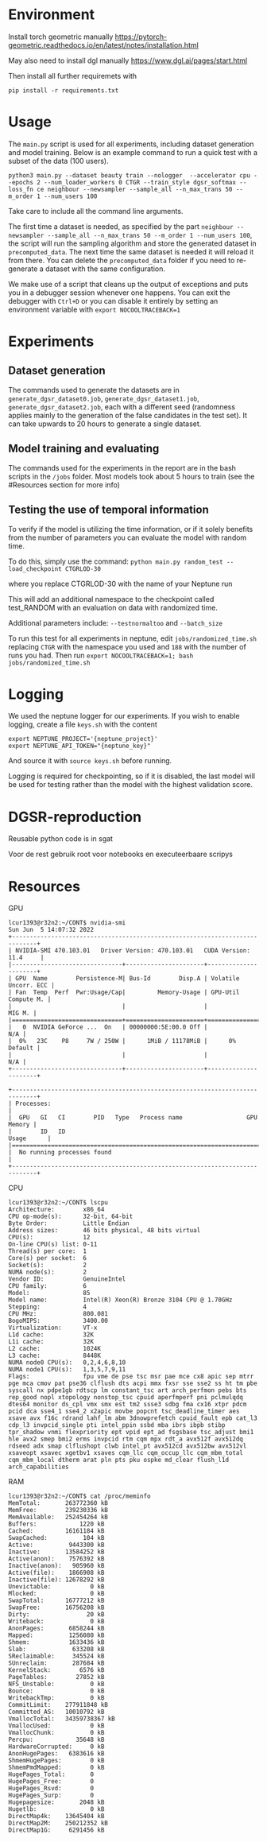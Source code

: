# Environment

Install torch geometric manually https://pytorch-geometric.readthedocs.io/en/latest/notes/installation.html

May also need to install dgl manually https://www.dgl.ai/pages/start.html

Then install all further requiremets with

```pip install -r requirements.txt```

# Usage

The `main.py` script is used for all experiments, including dataset generation and model training. Below is an example command to run a quick test with a subset of the data (100 users).

```python3 main.py --dataset beauty train --nologger  --accelerator cpu --epochs 2 --num_loader_workers 0 CTGR --train_style dgsr_softmax --loss_fn ce neighbour --newsampler --sample_all --n_max_trans 50 --m_order 1 --num_users 100```

Take care to include all the command line arguments.

The first time a dataset is needed, as specified by the part `neighbour --newsampler --sample_all --n_max_trans 50 --m_order 1 --num_users 100`, the script will run the sampling algorithm and store the generated dataset in `precomputed_data`. The next time the same dataset is needed it will reload it from there. You can delete the `precomputed_data` folder if you need to re-generate a dataset with the same configuration.

We make use of a script that cleans up the output of exceptions and puts you in a debugger session whenever one happens. You can exit the debugger with `Ctrl+D` or you can disable it entirely by setting an environment variable with `export NOCOOLTRACEBACK=1`

# Experiments

## Dataset generation
The commands used to generate the datasets are in `generate_dgsr_dataset0.job`, `generate_dgsr_dataset1.job`, `generate_dgsr_dataset2.job`, each with a different seed (randomness applies mainly to the generation of the false candidates in the test set). It can take upwards to 20 hours to generate a single dataset.

## Model training and evaluating
The commands used for the experiments in the report are in the bash scripts in the `/jobs` folder. Most models took about 5 hours to train (see the #Resources section for more info)

## Testing the use of temporal information

To verify if the model is utilizing the time information, or if it solely benefits from the number of parameters you can evaluate the model with random time.

To do this, simply use the command:
```python main.py random_test --load_checkpoint CTGRLOD-30```

where you replace CTGRLOD-30 with the name of your Neptune run

This will add an additional namespace to the checkpoint called test_RANDOM with an evaluation on data with randomized time.

Additional parameters include: `--testnormaltoo` and `--batch_size`

To run this test for all experiments in neptune, edit `jobs/randomized_time.sh` replacing `CTGR` with the namespace you used and `188` with the number of runs you had. Then run `export NOCOOLTRACEBACK=1; bash jobs/randomized_time.sh`

# Logging

We used the neptune logger for our experiments. If you wish to enable logging, create a file `keys.sh` with the content

```
export NEPTUNE_PROJECT='{neptune_project}'
export NEPTUNE_API_TOKEN="{neptune_key}"
```

And source it with ```source keys.sh``` before running.

Logging is required for checkpointing, so if it is disabled, the last model will be used for testing rather than the model with the highest validation score.

# DGSR-reproduction

Reusable python code is in sgat

Voor de rest gebruik root voor notebooks en executeerbaare scripys


# Resources

GPU

```
lcur1393@r32n2:~/CONT$ nvidia-smi
Sun Jun  5 14:07:32 2022
+-----------------------------------------------------------------------------+
| NVIDIA-SMI 470.103.01   Driver Version: 470.103.01   CUDA Version: 11.4     |
|-------------------------------+----------------------+----------------------+
| GPU  Name        Persistence-M| Bus-Id        Disp.A | Volatile Uncorr. ECC |
| Fan  Temp  Perf  Pwr:Usage/Cap|         Memory-Usage | GPU-Util  Compute M. |
|                               |                      |               MIG M. |
|===============================+======================+======================|
|   0  NVIDIA GeForce ...  On   | 00000000:5E:00.0 Off |                  N/A |
|  0%   23C    P8     7W / 250W |      1MiB / 11178MiB |      0%      Default |
|                               |                      |                  N/A |
+-------------------------------+----------------------+----------------------+

+-----------------------------------------------------------------------------+
| Processes:                                                                  |
|  GPU   GI   CI        PID   Type   Process name                  GPU Memory |
|        ID   ID                                                   Usage      |
|=============================================================================|
|  No running processes found                                                 |
+-----------------------------------------------------------------------------+
```

CPU

```
lcur1393@r32n2:~/CONT$ lscpu
Architecture:        x86_64
CPU op-mode(s):      32-bit, 64-bit
Byte Order:          Little Endian
Address sizes:       46 bits physical, 48 bits virtual
CPU(s):              12
On-line CPU(s) list: 0-11
Thread(s) per core:  1
Core(s) per socket:  6
Socket(s):           2
NUMA node(s):        2
Vendor ID:           GenuineIntel
CPU family:          6
Model:               85
Model name:          Intel(R) Xeon(R) Bronze 3104 CPU @ 1.70GHz
Stepping:            4
CPU MHz:             800.081
BogoMIPS:            3400.00
Virtualization:      VT-x
L1d cache:           32K
L1i cache:           32K
L2 cache:            1024K
L3 cache:            8448K
NUMA node0 CPU(s):   0,2,4,6,8,10
NUMA node1 CPU(s):   1,3,5,7,9,11
Flags:               fpu vme de pse tsc msr pae mce cx8 apic sep mtrr pge mca cmov pat pse36 clflush dts acpi mmx fxsr sse sse2 ss ht tm pbe syscall nx pdpe1gb rdtscp lm constant_tsc art arch_perfmon pebs bts rep_good nopl xtopology nonstop_tsc cpuid aperfmperf pni pclmulqdq dtes64 monitor ds_cpl vmx smx est tm2 ssse3 sdbg fma cx16 xtpr pdcm pcid dca sse4_1 sse4_2 x2apic movbe popcnt tsc_deadline_timer aes xsave avx f16c rdrand lahf_lm abm 3dnowprefetch cpuid_fault epb cat_l3 cdp_l3 invpcid_single pti intel_ppin ssbd mba ibrs ibpb stibp tpr_shadow vnmi flexpriority ept vpid ept_ad fsgsbase tsc_adjust bmi1 hle avx2 smep bmi2 erms invpcid rtm cqm mpx rdt_a avx512f avx512dq rdseed adx smap clflushopt clwb intel_pt avx512cd avx512bw avx512vl xsaveopt xsavec xgetbv1 xsaves cqm_llc cqm_occup_llc cqm_mbm_total cqm_mbm_local dtherm arat pln pts pku ospke md_clear flush_l1d arch_capabilities
```

RAM
```
lcur1393@r32n2:~/CONT$ cat /proc/meminfo
MemTotal:       263772360 kB
MemFree:        239230336 kB
MemAvailable:   252454264 kB
Buffers:            1220 kB
Cached:         16161184 kB
SwapCached:          104 kB
Active:          9443300 kB
Inactive:       13584252 kB
Active(anon):    7576392 kB
Inactive(anon):   905960 kB
Active(file):    1866908 kB
Inactive(file): 12678292 kB
Unevictable:           0 kB
Mlocked:               0 kB
SwapTotal:      16777212 kB
SwapFree:       16756208 kB
Dirty:                20 kB
Writeback:             0 kB
AnonPages:       6858244 kB
Mapped:          1256080 kB
Shmem:           1633436 kB
Slab:             633208 kB
SReclaimable:     345524 kB
SUnreclaim:       287684 kB
KernelStack:        6576 kB
PageTables:        27852 kB
NFS_Unstable:          0 kB
Bounce:                0 kB
WritebackTmp:          0 kB
CommitLimit:    277911848 kB
Committed_AS:   10010792 kB
VmallocTotal:   34359738367 kB
VmallocUsed:           0 kB
VmallocChunk:          0 kB
Percpu:            35648 kB
HardwareCorrupted:     0 kB
AnonHugePages:   6383616 kB
ShmemHugePages:        0 kB
ShmemPmdMapped:        0 kB
HugePages_Total:       0
HugePages_Free:        0
HugePages_Rsvd:        0
HugePages_Surp:        0
Hugepagesize:       2048 kB
Hugetlb:               0 kB
DirectMap4k:    13645404 kB
DirectMap2M:    250212352 kB
DirectMap1G:     6291456 kB

```
